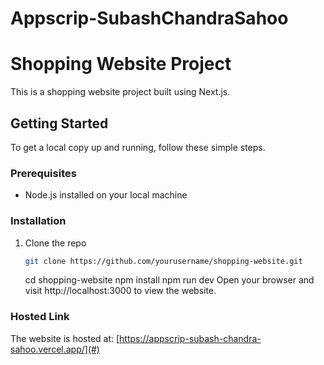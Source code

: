 # Appscrip-SubashChandraSahoo

# Shopping Website Project

This is a shopping website project built using Next.js.

## Getting Started

To get a local copy up and running, follow these simple steps.

### Prerequisites

- Node.js installed on your local machine

### Installation

1. Clone the repo
   ```sh
   git clone https://github.com/yourusername/shopping-website.git
   ```
   cd shopping-website
   npm install
   npm run dev
   Open your browser and visit http://localhost:3000 to view the website.

### Hosted Link

The website is hosted at: [https://appscrip-subash-chandra-sahoo.vercel.app/](#)
